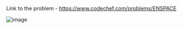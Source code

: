 Link to the problem - https://www.codechef.com/problems/ENSPACE


![image](https://github.com/Haleshot/Competitive-Programming/assets/57552973/3fb6ef47-9113-411e-8058-8fd03ee18122)

